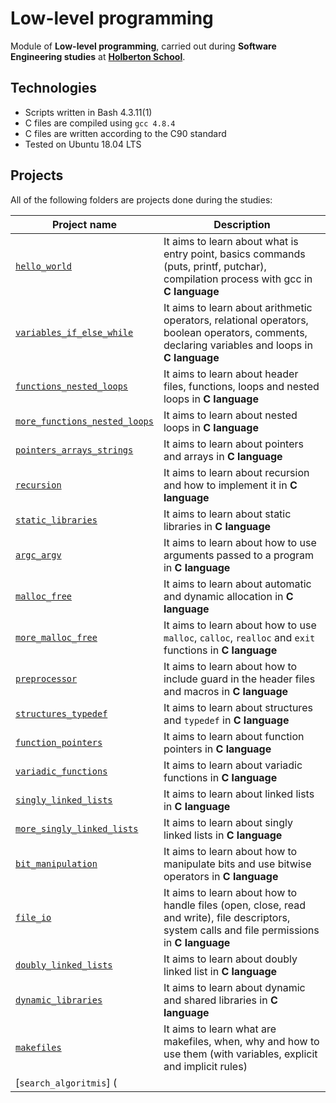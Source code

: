 # Low-level programming

Module of **Low-level programming**, carried out during **Software Engineering studies** at **[Holberton School](https://www.holbertonschool.com/)**.

## Technologies
* Scripts written in Bash 4.3.11(1)
* C files are compiled using `gcc 4.8.4`
* C files are written according to the C90 standard
* Tested on Ubuntu 18.04 LTS

## Projects
All of the following folders are projects done during the studies:

| Project name | Description |
| ------------ | ----------- |
| [`hello_world`](https://github.com/andres98100/holbertonschool-low_level_programming/tree/master/hello_world) | It aims to learn about what is entry point, basics commands (puts, printf, putchar), compilation process with gcc in **C language** |
| [`variables_if_else_while`](https://github.com/andres98100/holbertonschool-low_level_programming/tree/master/variables_if_else_while) | It aims to learn about arithmetic operators, relational operators, boolean operators, comments, declaring variables and loops in **C language** |
| [`functions_nested_loops`](https://github.com/andres98100/holbertonschool-low_level_programming/tree/master/functions_nested_loops) | It aims to learn about header files, functions, loops and nested loops in **C language** |
| [`more_functions_nested_loops`](https://github.com/andres98100/holbertonschool-low_level_programming/tree/master/more_functions_nested_loops) | It aims to learn about nested loops in **C language** |
| [`pointers_arrays_strings`](https://github.com/andres98100/holbertonschool-low_level_programming/tree/master/pointers_arrays_strings) | It aims to learn about pointers and arrays in **C language** |
| [`recursion`](https://github.com/andres98100/holbertonschool-low_level_programming/tree/master/recursion) | It aims to learn about recursion and how to implement it in **C language** |
| [`static_libraries`](https://github.com/andres98100/holbertonschool-low_level_programming/tree/master/static_libraries) | It aims to learn about static libraries in **C language** |
| [`argc_argv`](https://github.com/andres98100/holbertonschool-low_level_programming/tree/master/argc_argv) | It aims to learn about how to use arguments passed to a program in **C language** |
| [`malloc_free`](https://github.com/andres98100/holbertonschool-low_level_programming/tree/master/malloc_free) | It aims to learn about automatic and dynamic allocation in **C language** |
| [`more_malloc_free`](https://github.com/andres98100/holbertonschool-low_level_programming/tree/master/more_malloc_free) | It aims to learn about how to use `malloc`, `calloc`, `realloc` and `exit` functions in **C language** |
| [`preprocessor`](https://github.com/andres98100/holbertonschool-low_level_programming/tree/master/preprocessor) | It aims to learn about how to include guard in the header files and macros in **C language** |
| [`structures_typedef`](https://github.com/andres98100/holbertonschool-low_level_programming/tree/master/structures_typedef) | It aims to learn about structures and `typedef` in **C language** |
| [`function_pointers`](https://github.com/andres98100/holbertonschool-low_level_programming/tree/master/function_pointers) | It aims to learn about function pointers in **C language** |
| [`variadic_functions`](https://github.com/andres98100/holbertonschool-low_level_programming/tree/master/variadic_functions) | It aims to learn about variadic functions in **C language** |
| [`singly_linked_lists`](https://github.com/andres98100/holbertonschool-low_level_programming/tree/master/singly_linked_lists) | It aims to learn about linked lists in **C language** |
| [`more_singly_linked_lists`](https://github.com/andres98100/holbertonschool-low_level_programming/tree/master/more_singly_linked_lists) | It aims to learn about singly linked lists in **C language** |
| [`bit_manipulation`](https://github.com/andres98100/holbertonschool-low_level_programming/tree/master/bit_manipulation) | It aims to learn about how to manipulate bits and use bitwise operators in **C language** |
| [`file_io`](https://github.com/andres98100/holbertonschool-low_level_programming/tree/master/file_io) | It aims to learn about how to handle files (open, close, read and write), file descriptors, system calls and file permissions in **C language** |
| [`doubly_linked_lists`](https://github.com/andres98100/holbertonschool-low_level_programming/tree/master/doubly_linked_lists) | It aims to learn about doubly linked list in **C language** |
| [`dynamic_libraries`](https://github.com/andres98100/holbertonschool-low_level_programming/tree/master/dynamic_libraries) | It aims to learn about dynamic and shared libraries in **C language** |
| [`makefiles`](https://github.com/Andres98100/holbertonschool-low_level_programming/tree/master/makefiles) | It aims to learn what are makefiles, when, why and how to use them (with variables, explicit and implicit rules) |
| [`search_algoritmis`] (
